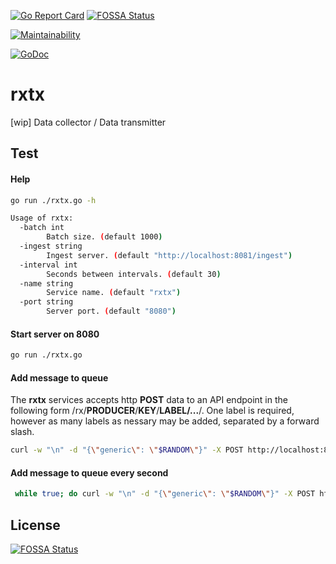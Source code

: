 [![Go Report Card](https://goreportcard.com/badge/github.com/cjimti/rxtx)](https://goreportcard.com/report/github.com/cjimti/rxtx)
[![FOSSA Status](https://app.fossa.io/api/projects/git%2Bgithub.com%2Fcjimti%2Frxtx.svg?type=shield)](https://app.fossa.io/projects/git%2Bgithub.com%2Fcjimti%2Frxtx?ref=badge_shield)

[![Maintainability](https://api.codeclimate.com/v1/badges/c4cbc94c46027f0e3161/maintainability)](https://codeclimate.com/github/cjimti/rxtx/maintainability)

[![GoDoc](https://godoc.org/github.com/cjimti/irsync/rxtx?status.svg)](https://godoc.org/github.com/cjimti/rxtx/rtq)

# rxtx
[wip] Data collector / Data transmitter

## Test

#### Help
```bash
go run ./rxtx.go -h

Usage of rxtx:
  -batch int
        Batch size. (default 1000)
  -ingest string
        Ingest server. (default "http://localhost:8081/ingest")
  -interval int
        Seconds between intervals. (default 30)
  -name string
        Service name. (default "rxtx")
  -port string
        Server port. (default "8080")

```

#### Start server on 8080
```bash
go run ./rxtx.go 
```

#### Add message to queue

The **rxtx** services accepts http **POST** data to an API endpoint in the following form /rx/**PRODUCER**/**KEY**/**LABEL/...**/. One label is required, however as many labels as nessary may be added, separated by a forward slash.

```bash
curl -w "\n" -d "{\"generic\": \"$RANDOM\"}" -X POST http://localhost:8080/rx/me/generic_data/generic/test/data
```

#### Add message to queue every second
```bash
 while true; do curl -w "\n" -d "{\"generic\": \"$RANDOM\"}" -X POST http://localhost:8080/rx/me/generic_data/generic/test/data; sleep 1; done
 ```

## License
[![FOSSA Status](https://app.fossa.io/api/projects/git%2Bgithub.com%2Fcjimti%2Frxtx.svg?type=large)](https://app.fossa.io/projects/git%2Bgithub.com%2Fcjimti%2Frxtx?ref=badge_large)